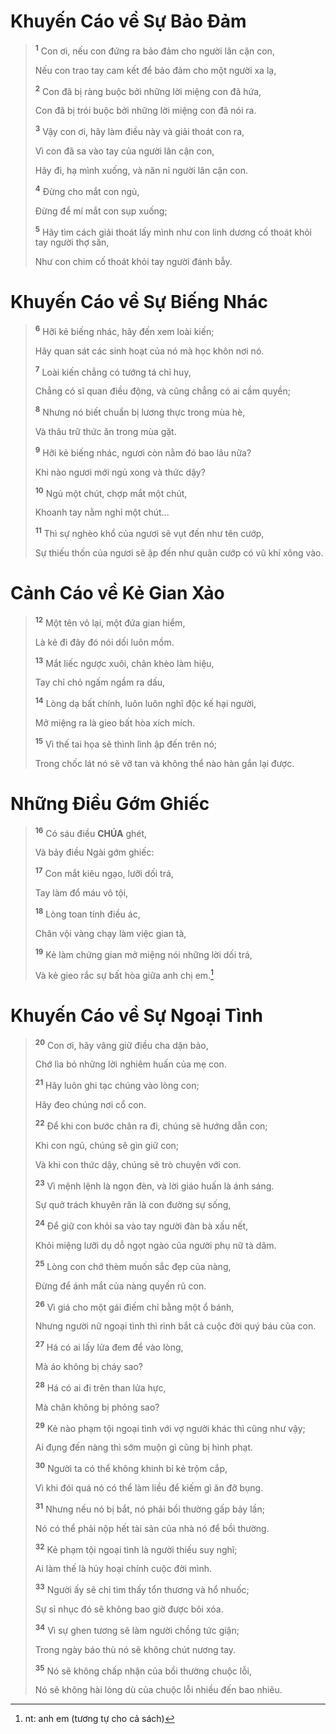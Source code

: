 # Khuyến Cáo về Sự Bảo Đảm

> <sup><b>1</b></sup> Con ơi, nếu con đứng ra bảo đảm cho người lân cận con,
>
> Nếu con trao tay cam kết để bảo đảm cho một người xa lạ,
>
> <sup><b>2</b></sup> Con đã bị ràng buộc bởi những lời miệng con đã hứa,
>
> Con đã bị trói buộc bởi những lời miệng con đã nói ra.
>
> <sup><b>3</b></sup> Vậy con ơi, hãy làm điều này và giải thoát con ra,
>
> Vì con đã sa vào tay của người lân cận con,
>
> Hãy đi, hạ mình xuống, và năn nỉ người lân cận con.
>
> <sup><b>4</b></sup> Đừng cho mắt con ngủ,
>
> Đừng để mí mắt con sụp xuống;
>
> <sup><b>5</b></sup> Hãy tìm cách giải thoát lấy mình như con linh dương cố thoát khỏi tay người thợ săn,
>
> Như con chim cố thoát khỏi tay người đánh bẫy.

# Khuyến Cáo về Sự Biếng Nhác

> <sup><b>6</b></sup> Hỡi kẻ biếng nhác, hãy đến xem loài kiến;
>
> Hãy quan sát các sinh hoạt của nó mà học khôn nơi nó.
>
> <sup><b>7</b></sup> Loài kiến chẳng có tướng tá chỉ huy,
>
> Chẳng có sĩ quan điều động, và cũng chẳng có ai cầm quyền;
>
> <sup><b>8</b></sup> Nhưng nó biết chuẩn bị lương thực trong mùa hè,
>
> Và thâu trữ thức ăn trong mùa gặt.
>
> <sup><b>9</b></sup> Hỡi kẻ biếng nhác, ngươi còn nằm đó bao lâu nữa?
>
> Khi nào ngươi mới ngủ xong và thức dậy?
>
> <sup><b>10</b></sup> Ngủ một chút, chợp mắt một chút,
>
> Khoanh tay nằm nghỉ một chút...
>
> <sup><b>11</b></sup> Thì sự nghèo khổ của ngươi sẽ vụt đến như tên cướp,
>
> Sự thiếu thốn của ngươi sẽ ập đến như quân cướp có vũ khí xông vào.

# Cảnh Cáo về Kẻ Gian Xảo

> <sup><b>12</b></sup> Một tên vô lại, một đứa gian hiểm,
>
> Là kẻ đi đây đó nói dối luôn mồm.
>
> <sup><b>13</b></sup> Mắt liếc ngược xuôi, chân khèo làm hiệu,
>
> Tay chỉ chỏ ngấm ngầm ra dấu,
>
> <sup><b>14</b></sup> Lòng dạ bất chính, luôn luôn nghĩ độc kế hại người,
>
> Mở miệng ra là gieo bất hòa xích mích.
>
> <sup><b>15</b></sup> Vì thế tai họa sẽ thình lình ập đến trên nó;
>
> Trong chốc lát nó sẽ vỡ tan và không thể nào hàn gắn lại được.

# Những Điều Gớm Ghiếc

> <sup><b>16</b></sup> Có sáu điều **CHÚA** ghét,
>
> Và bảy điều Ngài gớm ghiếc:
>
> <sup><b>17</b></sup> Con mắt kiêu ngạo, lưỡi dối trá,
>
> Tay làm đổ máu vô tội,
>
> <sup><b>18</b></sup> Lòng toan tính điều ác,
>
> Chân vội vàng chạy làm việc gian tà,
>
> <sup><b>19</b></sup> Kẻ làm chứng gian mở miệng nói những lời dối trá,
>
> Và kẻ gieo rắc sự bất hòa giữa anh chị em.[^1-cb60a126-f8f6-4a07-96a1-c53f61737bb3]

# Khuyến Cáo về Sự Ngoại Tình

> <sup><b>20</b></sup> Con ơi, hãy vâng giữ điều cha dặn bảo,
>
> Chớ lìa bỏ những lời nghiêm huấn của mẹ con.
>
> <sup><b>21</b></sup> Hãy luôn ghi tạc chúng vào lòng con;
>
> Hãy đeo chúng nơi cổ con.
>
> <sup><b>22</b></sup> Để khi con bước chân ra đi, chúng sẽ hướng dẫn con;
>
> Khi con ngủ, chúng sẽ gìn giữ con;
>
> Và khi con thức dậy, chúng sẽ trò chuyện với con.
>
> <sup><b>23</b></sup> Vì mệnh lệnh là ngọn đèn, và lời giáo huấn là ánh sáng.
>
> Sự quở trách khuyên răn là con đường sự sống,
>
> <sup><b>24</b></sup> Để giữ con khỏi sa vào tay người đàn bà xấu nết,
>
> Khỏi miệng lưỡi dụ dỗ ngọt ngào của người phụ nữ tà dâm.
>
> <sup><b>25</b></sup> Lòng con chớ thèm muốn sắc đẹp của nàng,
>
> Đừng để ánh mắt của nàng quyến rũ con.
>
> <sup><b>26</b></sup> Vì giá cho một gái điếm chỉ bằng một ổ bánh,
>
> Nhưng người nữ ngoại tình thì rình bắt cả cuộc đời quý báu của con.
>
> <sup><b>27</b></sup> Há có ai lấy lửa đem để vào lòng,
>
> Mà áo không bị cháy sao?
>
> <sup><b>28</b></sup> Há có ai đi trên than lửa hực,
>
> Mà chân không bị phỏng sao?
>
> <sup><b>29</b></sup> Kẻ nào phạm tội ngoại tình với vợ người khác thì cũng như vậy;
>
> Ai đụng đến nàng thì sớm muộn gì cũng bị hình phạt.
>
> <sup><b>30</b></sup> Người ta có thể không khinh bỉ kẻ trộm cắp,
>
> Vì khi đói quá nó có thể làm liều để kiếm gì ăn đỡ bụng.
>
> <sup><b>31</b></sup> Nhưng nếu nó bị bắt, nó phải bồi thường gấp bảy lần;
>
> Nó có thể phải nộp hết tài sản của nhà nó để bồi thường.
>
> <sup><b>32</b></sup> Kẻ phạm tội ngoại tình là người thiếu suy nghĩ;
>
> Ai làm thế là hủy hoại chính cuộc đời mình.
>
> <sup><b>33</b></sup> Người ấy sẽ chỉ tìm thấy tổn thương và hổ nhuốc;
>
> Sự sỉ nhục đó sẽ không bao giờ được bôi xóa.
>
> <sup><b>34</b></sup> Vì sự ghen tương sẽ làm người chồng tức giận;
>
> Trong ngày báo thù nó sẽ không chút nương tay.
>
> <sup><b>35</b></sup> Nó sẽ không chấp nhận của bồi thường chuộc lỗi,
>
> Nó sẽ không hài lòng dù của chuộc lỗi nhiều đến bao nhiêu.

[^1-cb60a126-f8f6-4a07-96a1-c53f61737bb3]: nt: anh em (tương tự cho cả sách)